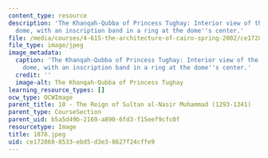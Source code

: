 ```yaml
---
content_type: resource
description: 'The Khanqah-Qubba of Princess Tughay: Interior view of the muqarnased
  dome, with an inscription band in a ring at the dome''s center.'
file: /media/courses/4-615-the-architecture-of-cairo-spring-2002/ce1728688533ebd5d3e38627f24cffe9_1078.jpeg
file_type: image/jpeg
image_metadata:
  caption: 'The Khanqah-Qubba of Princess Tughay: Interior view of the muqarnased
    dome, with an inscription band in a ring at the dome''s center.'
  credit: ''
  image-alt: The Khanqah-Qubba of Princess Tughay
learning_resource_types: []
ocw_type: OCWImage
parent_title: 10 - The Reign of Sultan al-Nasir Muhammad (1293-1341)
parent_type: CourseSection
parent_uid: b5a5d49b-2169-a890-6fd3-f15eef9cfc0f
resourcetype: Image
title: 1078.jpeg
uid: ce172868-8533-ebd5-d3e3-8627f24cffe9
---
```


